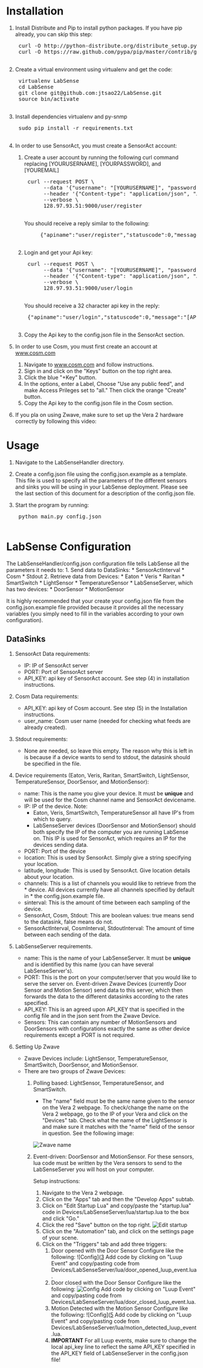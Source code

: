 Installation
============

1. Install Distribute and Pip to install python packages. If you have pip
already, you can skip this step:
    <pre>
    curl -O http://python-distribute.org/distribute_setup.py && sudo python distribute_setup.py
    curl -O https://raw.github.com/pypa/pip/master/contrib/get-pip.py && sudo python get-pip.py
    </pre>

2. Create a virtual environment using virtualenv and get the code:
    <pre>
    virtualenv LabSense
    cd LabSense
    git clone git@github.com:jtsao22/LabSense.git
    source bin/activate
    </pre>

3. Install dependencies virtualenv and py-snmp
    <pre>
    sudo pip install -r requirements.txt
    </pre>

4. In order to use SensorAct, you must create a SensorAct account:

    1. Create a user account by running the following curl command replacing [YOURUSERNAME], [YOURPASSWORD], and [YOUREMAIL]
        <pre>
        curl --request POST \
             --data '{"username": "[YOURUSERNAME]", "password": "[YOURPASSWORD]", "email": "[YOUREMAIL]"}' \
             --header '{"Content-type": "application/json", "Accept": "text/plain"}' \
             --verbose \
             128.97.93.51:9000/user/register
        </pre>

        You should receive a reply similar to the
        following:
        <pre>
            {"apiname":"user/register","statuscode":0,"message":"New Userprofile registered: [YOURUSERNAME]"}
        </pre>

    2. Login and get your Api key:

        <pre>
        curl --request POST \
             --data '{"username": "[YOURUSERNAME]", "password": "[YOURPASSWORD]"}' \
             --header '{"Content-type": "application/json", "Accept": "text/plain"}' \
             --verbose \
             128.97.93.51:9000/user/login
        </pre>

        You should receive a 32 character api key in the reply:
        <pre>
        {"apiname":"user/login","statuscode":0,"message":"[API-KEY]"}
        </pre>
    3. Copy the Api key to the config.json file in the SensorAct section.

5. In order to use Cosm, you must first create an account at www.cosm.com

    1. Navigate to www.cosm.com and follow instructions.
    2. Sign in and click on the "Keys" button on the top right area.
    3. Click the blue "+Key" button.
    4. In the options, enter a Label, Choose "Use any public feed", and make
       Access Prileges set to "all." Then click the orange "Create" button.
    5. Copy the Api key to the config.json file in the Cosm section.

6. If you pla on using Zwave, make sure to set up the Vera 2 hardware correctly
by following this video:


Usage
=====
1. Navigate to the LabSenseHandler directory.

2. Create a config.json file using the config.json.example as a template. This
file is used to specify all the parameters of the different sensors and sinks
you will be using in your LabSense deployment. Please see the last section of
this document for a description of the config.json file. 

3. Start the program by running:
    <pre>
    python main.py config.json
    </pre>

LabSense Configuration
======================

The LabSenseHandler/config.json configuration file tells LabSense all the
parameters it needs to:
    1. Send data to DataSinks:
        * SensorActInterval
        * Cosm
        * Stdout
    2. Retrieve data from Devices:
        * Eaton
        * Veris
        * Raritan
        * SmartSwitch
        * LightSensor
        * TemperatureSensor
        * LabSenseServer, which has two devices:
            * DoorSensor
            * MotionSensor

It is highly recommended that your create your config.json file from the
config.json.example file provided because it provides all the necessary
variables (you simply need to fill in the variables according to your own
configuration).

DataSinks
---------

1. SensorAct Data requirements:
    * IP: IP of SensorAct server 
    * PORT: Port of SensorAct server
    * API_KEY: api key of SensorAct account. See step (4) in installation
                instructions.

2. Cosm Data requirements:
    * API_KEY: api key of Cosm account. See step (5) in the Installation
               instructions.
    * user_name: Cosm user name (needed for checking what feeds are already
                 created).

3. Stdout requirements:
    * None are needed, so leave this empty. The reason why this is left in is
      because if a device wants to send to stdout, the datasink should be
      specified in the file.

4. Device requirements (Eaton, Veris, Raritan, SmartSwitch, LightSensor,
TemperatureSensor, DoorSensor, and MotionSensor):
    * name: This is the name you give your device. It must be **unique** and will be
            used for the Cosm channel name and SensorAct devicename. 
    * IP: IP of the device. Note:
        * Eaton, Veris, SmartSwitch, TemperatureSensor all have IP's from which to query. 
        * LabSenseServer devices (DoorSensor and MotionSensor) should both specify the IP of the computer you are running LabSense on. This IP is used for SensorAct, which requires an IP for the devices sending data.
    * PORT: Port of the device
    * location: This is used by SensorAct. Simply give a string specifying your location.
    * latitude, longitude: This is used by SensorAct. Give location details about your location.
    * channels: This is a list of channels you would like to retrieve from  the * device. All devices currently have all channels specified by default in * the config.json.example file.
    * sinterval: This is the amount of time between each sampling of the device. 
    * SensorAct, Cosm, Stdout: This are boolean values: true means send to the datasink, false means do not.
    * SensorActInterval, CosmInterval, StdoutInterval: The amount of time between each sending of the data.

5. LabSenseServer requirements.
    * name: This is the name of your LabSenseServer. It must be **unique** and is identified by this name (you can have several LabSenseServer's).
    * PORT: This is the port on your computer/server that you would like to
    serve the server on. Event-driven Zwave Devices (currently Door Sensor and
    Motion Sensor) send data to this server, which then forwards the data to the
    different datasinks according to the rates specified. 
    * API_KEY: This is an agreed upon API_KEY that is specified in the config file and in the json sent from the Zwave Device.
    * Sensors: This can contain any number of MotionSensors and DoorSensors with configurations exactly the same as other device requirements except a PORT is not required.

6. Setting Up Zwave
    * Zwave Devices include: LightSensor, TemperatureSensor, SmartSwitch, DoorSensor, and MotionSensor.
    * There are two groups of Zwave Devices:
        1. Polling based: LightSensor, TemperatureSensor, and SmartSwitch.
            * The "name" field must be the same name given to the sensor on the
            Vera 2 webpage. To check/change the name on the Vera 2 webpage, go
            to the IP of your Vera and click on the "Devices" tab. Check what
            the name of the LightSensor is and make sure it matches with the
            "name" field of the sensor in question. See the following image:

            ![Zwave name](https://raw.github.com/jtsao22/LabSense/master/imgs/LabSenseZwaveInstallStartupLua.jpg)

        2. Event-driven: DoorSensor and MotionSensor.
            For these sensors, lua code must be written by the Vera sensors to
            send to the LabSenseServer you will host on your computer.

            Setup instructions:
            1. Navigate to the Vera 2 webpage.
            2. Click on the "Apps" tab and then the "Develop Apps" subtab.
            3. Click on "Edit Startup Lua" and copy/paste the "startup.lua" code
            in Devices/LabSenseServer/lua/startup.lua to the box and click "Go."
            4. Click the red "Save" button on the top right.
            ![Edit startup](https://raw.github.com/jtsao22/LabSense/master/imgs/LabSenseZwaveInstallStartupLua.jpg)
            5. Click on the "Automation" tab, and click on the settings page of
            your scene. 
            6. Click on the "Triggers" tab and add three triggers: 
                1. Door opened with the Door Sensor 
                    Configure like the following:
                    ![Config]([3](https://raw.github.com/jtsao22/LabSense/master/imgs/DoorOpenedTrigger.jpg)
                    Add code by clicking on "Luup Event" and copy/pasting code
                    from Devices/LabSenseServer/lua/door_opened_luup_event.lua.
                2. Door closed with the Door Sensor
                    Configure like the following:
                    ![Config](https://raw.github.com/jtsao22/LabSense/master/imgs/DoorClosedTrigger.jpg)
                    Add code by clicking on "Luup Event" and copy/pasting code
                    from Devices/LabSenseServer/lua/door_closed_luup_event.lua.
                3. Motion Detected with the Motion Sensor
                    Configure like the following:
                    ![Config]([5](https://raw.github.com/jtsao22/LabSense/master/imgs/MotionDetectedTrigger.jpg)
                    Add code by clicking on "Luup Event" and copy/pasting code
                    from Devices/LabSenseServer/lua/motion_detected_luup_event.lua.
                4. **IMPORTANT** For all Luup events, make sure to change the local api_key
                line to reflect the same API_KEY specified in the API_KEY field
                of LabSenseServer in the config.json file!
